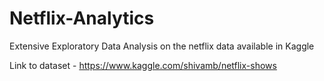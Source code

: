 # Netflix-Analytics
Extensive Exploratory Data Analysis on the netflix data available in Kaggle 

Link to dataset - https://www.kaggle.com/shivamb/netflix-shows
